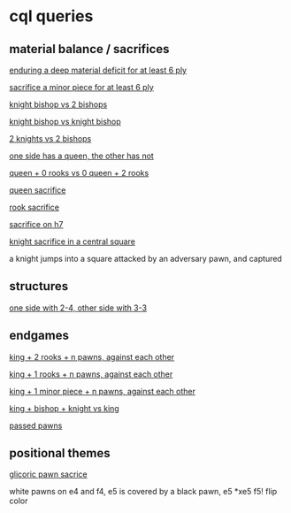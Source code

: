 # cql queries

## material balance / sacrifices

[enduring a deep material deficit for at least 6 ply](deep_diff.cql)

[sacrifice a minor piece for at least 6 ply](minor_piece_sac.cql)

[knight bishop vs 2 bishops](nb_vs_bb.cql)

[knight bishop vs knight bishop](nb_vs_nb.cql)

[2 knights vs 2 bishops](nn_vs_bb.cql)

[one side has a queen, the other has not](q_sac.cql)

[queen + 0 rooks vs 0 queen + 2 rooks](q_vs_2r.cql)

[queen sacrifice](queen_sac.cql)

[rook sacrifice](rook_sac.cql)

[sacrifice on h7](sac_on_h7.cql)

[knight sacrifice in a central square](Ncentralsac.cql)

a knight jumps into a square attacked by an adversary pawn, and captured

## structures

[one side with 2-4, other side with 3-3](P_33_vs_24.cql)

## endgames

[king + 2 rooks + n pawns, against each other](K2RpsvK2Rvps.cql)

[king + 1 rooks + n pawns, against each other](KRpsvKRPs.cql)

[king + 1 minor piece + n pawns, against each other](KRBvKRB.cql)

[king + bishop + knight vs king](bnk_vs_k.cql)

[passed pawns](passed_pawns_3.cql)

## positional themes

[glicoric pawn sacrice](glicoric_pawn_sac.cql)

white pawns on e4 and f4, e5 is covered by a black pawn, e5 *xe5 f5!
flip color


